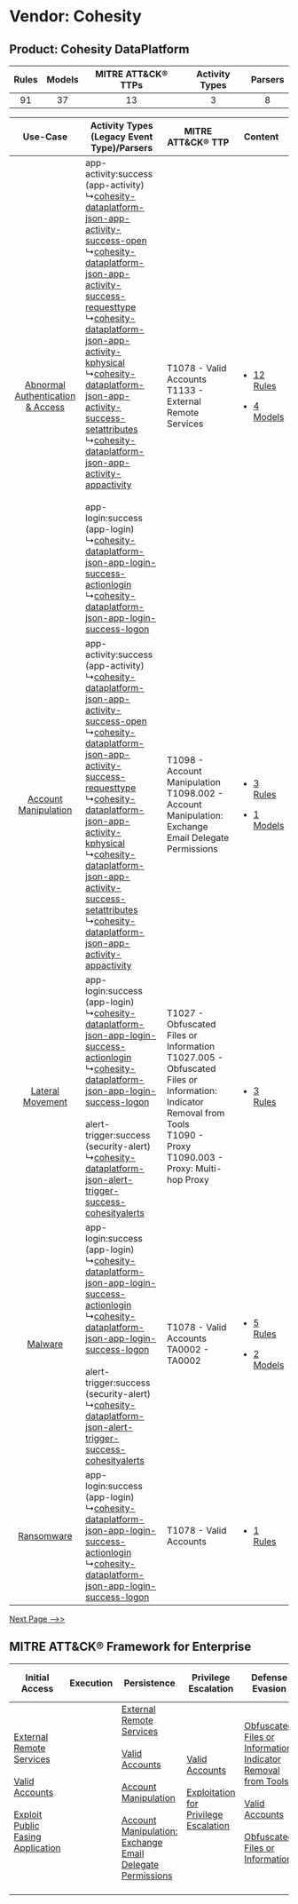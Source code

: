 Vendor: Cohesity
================
Product: Cohesity DataPlatform
------------------------------
| Rules | Models | MITRE ATT&CK® TTPs | Activity Types | Parsers |
|:-----:|:------:|:------------------:|:--------------:|:-------:|
|  91   |   37   |         13         |       3        |    8    |

|    Use-Case    | Activity Types (Legacy Event Type)/Parsers    | MITRE ATT&CK® TTP    | Content    |
|:----:| ---- | ---- | ---- |
| [Abnormal Authentication & Access](../../../UseCases/uc_abnormal_authentication_&_access.md) |  app-activity:success (app-activity)<br> ↳[cohesity-dataplatform-json-app-activity-success-open](Ps/pC_cohesitydataplatformjsonappactivitysuccessopen.md)<br> ↳[cohesity-dataplatform-json-app-activity-success-requesttype](Ps/pC_cohesitydataplatformjsonappactivitysuccessrequesttype.md)<br> ↳[cohesity-dataplatform-json-app-activity-kphysical](Ps/pC_cohesitydataplatformjsonappactivitykphysical.md)<br> ↳[cohesity-dataplatform-json-app-activity-success-setattributes](Ps/pC_cohesitydataplatformjsonappactivitysuccesssetattributes.md)<br> ↳[cohesity-dataplatform-json-app-activity-appactivity](Ps/pC_cohesitydataplatformjsonappactivityappactivity.md)<br><br> app-login:success (app-login)<br> ↳[cohesity-dataplatform-json-app-login-success-actionlogin](Ps/pC_cohesitydataplatformjsonapploginsuccessactionlogin.md)<br> ↳[cohesity-dataplatform-json-app-login-success-logon](Ps/pC_cohesitydataplatformjsonapploginsuccesslogon.md)<br> | T1078 - Valid Accounts<br>T1133 - External Remote Services<br>    | [<ul><li>12 Rules</li></ul><ul><li>4 Models</li></ul>](RM/r_m_cohesity_cohesity_dataplatform_Abnormal_Authentication_&_Access.md) |
|    [Account Manipulation](../../../UseCases/uc_account_manipulation.md)    |  app-activity:success (app-activity)<br> ↳[cohesity-dataplatform-json-app-activity-success-open](Ps/pC_cohesitydataplatformjsonappactivitysuccessopen.md)<br> ↳[cohesity-dataplatform-json-app-activity-success-requesttype](Ps/pC_cohesitydataplatformjsonappactivitysuccessrequesttype.md)<br> ↳[cohesity-dataplatform-json-app-activity-kphysical](Ps/pC_cohesitydataplatformjsonappactivitykphysical.md)<br> ↳[cohesity-dataplatform-json-app-activity-success-setattributes](Ps/pC_cohesitydataplatformjsonappactivitysuccesssetattributes.md)<br> ↳[cohesity-dataplatform-json-app-activity-appactivity](Ps/pC_cohesitydataplatformjsonappactivityappactivity.md)<br>    | T1098 - Account Manipulation<br>T1098.002 - Account Manipulation: Exchange Email Delegate Permissions<br>    | [<ul><li>3 Rules</li></ul><ul><li>1 Models</li></ul>](RM/r_m_cohesity_cohesity_dataplatform_Account_Manipulation.md)    |
|    [Lateral Movement](../../../UseCases/uc_lateral_movement.md)    |  app-login:success (app-login)<br> ↳[cohesity-dataplatform-json-app-login-success-actionlogin](Ps/pC_cohesitydataplatformjsonapploginsuccessactionlogin.md)<br> ↳[cohesity-dataplatform-json-app-login-success-logon](Ps/pC_cohesitydataplatformjsonapploginsuccesslogon.md)<br><br> alert-trigger:success (security-alert)<br> ↳[cohesity-dataplatform-json-alert-trigger-success-cohesityalerts](Ps/pC_cohesitydataplatformjsonalerttriggersuccesscohesityalerts.md)<br>    | T1027 - Obfuscated Files or Information<br>T1027.005 - Obfuscated Files or Information: Indicator Removal from Tools<br>T1090 - Proxy<br>T1090.003 - Proxy: Multi-hop Proxy<br> | [<ul><li>3 Rules</li></ul>](RM/r_m_cohesity_cohesity_dataplatform_Lateral_Movement.md)    |
|    [Malware](../../../UseCases/uc_malware.md)    |  app-login:success (app-login)<br> ↳[cohesity-dataplatform-json-app-login-success-actionlogin](Ps/pC_cohesitydataplatformjsonapploginsuccessactionlogin.md)<br> ↳[cohesity-dataplatform-json-app-login-success-logon](Ps/pC_cohesitydataplatformjsonapploginsuccesslogon.md)<br><br> alert-trigger:success (security-alert)<br> ↳[cohesity-dataplatform-json-alert-trigger-success-cohesityalerts](Ps/pC_cohesitydataplatformjsonalerttriggersuccesscohesityalerts.md)<br>    | T1078 - Valid Accounts<br>TA0002 - TA0002<br>    | [<ul><li>5 Rules</li></ul><ul><li>2 Models</li></ul>](RM/r_m_cohesity_cohesity_dataplatform_Malware.md)    |
|    [Ransomware](../../../UseCases/uc_ransomware.md)    |  app-login:success (app-login)<br> ↳[cohesity-dataplatform-json-app-login-success-actionlogin](Ps/pC_cohesitydataplatformjsonapploginsuccessactionlogin.md)<br> ↳[cohesity-dataplatform-json-app-login-success-logon](Ps/pC_cohesitydataplatformjsonapploginsuccesslogon.md)<br>    | T1078 - Valid Accounts<br>    | [<ul><li>1 Rules</li></ul>](RM/r_m_cohesity_cohesity_dataplatform_Ransomware.md)    |
[Next Page -->>](2_ds_cohesity_cohesity_dataplatform.md)

MITRE ATT&CK® Framework for Enterprise
--------------------------------------
| Initial Access                                                                                                                                                                                                                         | Execution | Persistence                                                                                                                                                                                                                                                                                                                                 | Privilege Escalation                                                                                                                                          | Defense Evasion                                                                                                                                                                                                                                                               | Credential Access | Discovery | Lateral Movement | Collection                                                                                                                                                            | Command and Control                                                                                                                       | Exfiltration | Impact |
| -------------------------------------------------------------------------------------------------------------------------------------------------------------------------------------------------------------------------------------- | --------- | ------------------------------------------------------------------------------------------------------------------------------------------------------------------------------------------------------------------------------------------------------------------------------------------------------------------------------------------- | ------------------------------------------------------------------------------------------------------------------------------------------------------------- | ----------------------------------------------------------------------------------------------------------------------------------------------------------------------------------------------------------------------------------------------------------------------------- | ----------------- | --------- | ---------------- | --------------------------------------------------------------------------------------------------------------------------------------------------------------------- | ----------------------------------------------------------------------------------------------------------------------------------------- | ------------ | ------ |
| [External Remote Services](https://attack.mitre.org/techniques/T1133)<br><br>[Valid Accounts](https://attack.mitre.org/techniques/T1078)<br><br>[Exploit Public Fasing Application](https://attack.mitre.org/techniques/T1190)<br><br> |           | [External Remote Services](https://attack.mitre.org/techniques/T1133)<br><br>[Valid Accounts](https://attack.mitre.org/techniques/T1078)<br><br>[Account Manipulation](https://attack.mitre.org/techniques/T1098)<br><br>[Account Manipulation: Exchange Email Delegate Permissions](https://attack.mitre.org/techniques/T1098/002)<br><br> | [Valid Accounts](https://attack.mitre.org/techniques/T1078)<br><br>[Exploitation for Privilege Escalation](https://attack.mitre.org/techniques/T1068)<br><br> | [Obfuscated Files or Information: Indicator Removal from Tools](https://attack.mitre.org/techniques/T1027/005)<br><br>[Valid Accounts](https://attack.mitre.org/techniques/T1078)<br><br>[Obfuscated Files or Information](https://attack.mitre.org/techniques/T1027)<br><br> |                   |           |                  | [Email Collection](https://attack.mitre.org/techniques/T1114)<br><br>[Email Collection: Email Forwarding Rule](https://attack.mitre.org/techniques/T1114/003)<br><br> | [Proxy: Multi-hop Proxy](https://attack.mitre.org/techniques/T1090/003)<br><br>[Proxy](https://attack.mitre.org/techniques/T1090)<br><br> |              |        |